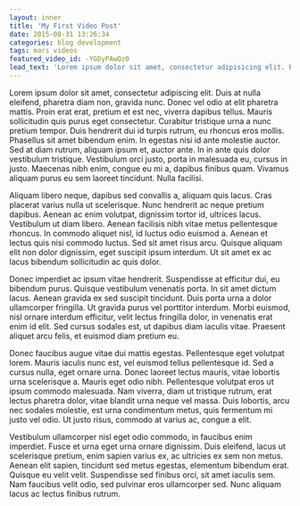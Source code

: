 ```yaml
---
layout: inner
title: 'My First Video Post'
date: 2015-08-31 13:26:34
categories: blog development
tags: mars videos
featured_video_id: -YGDyPAwQz0
lead_text: 'Lorem ipsum dolor sit amet, consectetur adipisicing elit. Expedita maiores quisquam id sunt, a architecto molestias velit, distinctio quidem non, nostrum provident quibusdam enim. Neque ipsam temporibus commodi facere minima.'
---
```



Lorem ipsum dolor sit amet, consectetur adipiscing elit. Duis at nulla eleifend, pharetra diam non, gravida nunc. Donec vel odio at elit pharetra mattis. Proin erat erat, pretium et est nec, viverra dapibus tellus. Mauris sollicitudin quis purus eget consectetur. Curabitur tristique urna a nunc pretium tempor. Duis hendrerit dui id turpis rutrum, eu rhoncus eros mollis. Phasellus sit amet bibendum enim. In egestas nisi id ante molestie auctor. Sed at diam rutrum, aliquam ipsum et, auctor ante. In in ante quis dolor vestibulum tristique. Vestibulum orci justo, porta in malesuada eu, cursus in justo. Maecenas nibh enim, congue eu mi a, dapibus finibus quam. Vivamus aliquam purus eu sem laoreet tincidunt. Nulla facilisi.

Aliquam libero neque, dapibus sed convallis a, aliquam quis lacus. Cras placerat varius nulla ut scelerisque. Nunc hendrerit ac neque pretium dapibus. Aenean ac enim volutpat, dignissim tortor id, ultrices lacus. Vestibulum ut diam libero. Aenean facilisis nibh vitae metus pellentesque rhoncus. In commodo aliquet nisl, id luctus odio euismod a. Aenean et lectus quis nisi commodo luctus. Sed sit amet risus arcu. Quisque aliquam elit non dolor dignissim, eget suscipit ipsum interdum. Ut sit amet ex ac lacus bibendum sollicitudin ac quis dolor.

Donec imperdiet ac ipsum vitae hendrerit. Suspendisse at efficitur dui, eu bibendum purus. Quisque vestibulum venenatis porta. In sit amet dictum lacus. Aenean gravida ex sed suscipit tincidunt. Duis porta urna a dolor ullamcorper fringilla. Ut gravida purus vel porttitor interdum. Morbi euismod, nisl ornare interdum efficitur, velit lectus fringilla dolor, in venenatis erat enim id elit. Sed cursus sodales est, ut dapibus diam iaculis vitae. Praesent aliquet arcu felis, et euismod diam pretium eu.

Donec faucibus augue vitae dui mattis egestas. Pellentesque eget volutpat lorem. Mauris iaculis nunc est, vel euismod tellus pellentesque id. Sed a cursus nulla, eget ornare urna. Donec laoreet lectus mauris, vitae lobortis urna scelerisque a. Mauris eget odio nibh. Pellentesque volutpat eros ut ipsum commodo malesuada. Nam viverra, diam ut tristique rutrum, erat lectus pharetra dolor, vitae blandit urna neque vel massa. Duis lobortis, arcu nec sodales molestie, est urna condimentum metus, quis fermentum mi justo vel odio. Ut justo risus, commodo at varius ac, congue a elit.

Vestibulum ullamcorper nisl eget odio commodo, in faucibus enim imperdiet. Fusce et urna eget urna ornare dignissim. Duis eleifend, lacus ut scelerisque pretium, enim sapien varius ex, ac ultricies ex sem non metus. Aenean elit sapien, tincidunt sed metus egestas, elementum bibendum erat. Quisque eu velit velit. Suspendisse sed finibus orci, sit amet iaculis sem. Nam faucibus velit odio, sed pulvinar eros ullamcorper sed. Nunc aliquam lacus ac lectus finibus rutrum.